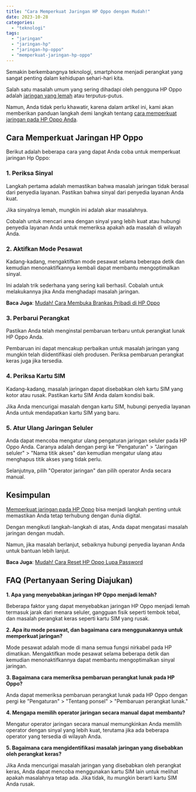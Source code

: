 ```yaml
---
title: "Cara Memperkuat Jaringan HP Oppo dengan Mudah!"
date: 2023-10-28
categories: 
  - "teknologi"
tags: 
  - "jaringan"
  - "jaringan-hp"
  - "jaringan-hp-oppo"
  - "memperkuat-jaringan-hp-oppo"
---
```


Semakin berkembangnya teknologi, smartphone menjadi perangkat yang sangat penting dalam kehidupan sehari-hari kita.

Salah satu masalah umum yang sering dihadapi oleh pengguna HP Oppo adalah [jaringan yang lemah](https://ajiekusumadhany.com/cara-memperkuat-jaringan-hp-oppo/) atau terputus-putus.

Namun, Anda tidak perlu khawatir, karena dalam artikel ini, kami akan memberikan panduan langkah demi langkah tentang [cara memperkuat jaringan pada HP Oppo Anda](https://ajiekusumadhany.com/cara-memperkuat-jaringan-hp-oppo/).

## Cara Memperkuat Jaringan HP Oppo

Berikut adalah beberapa cara yang dapat Anda coba untuk memperkuat jaringan Hp Oppo:

### 1\. Periksa Sinyal

Langkah pertama adalah memastikan bahwa masalah jaringan tidak berasal dari penyedia layanan. Pastikan bahwa sinyal dari penyedia layanan Anda kuat.

Jika sinyalnya lemah, mungkin ini adalah akar masalahnya.

Cobalah untuk mencari area dengan sinyal yang lebih kuat atau hubungi penyedia layanan Anda untuk memeriksa apakah ada masalah di wilayah Anda.

### 2\. Aktifkan Mode Pesawat

Kadang-kadang, mengaktifkan mode pesawat selama beberapa detik dan kemudian menonaktifkannya kembali dapat membantu mengoptimalkan sinyal.

Ini adalah trik sederhana yang sering kali berhasil. Cobalah untuk melakukannya jika Anda menghadapi masalah jaringan.

**Baca Juga**: [Mudah! Cara Membuka Brankas Pribadi di HP Oppo](https://ajiekusumadhany.com/cara-membuka-brankas-pribadi-di-hp-oppo/)

### 3\. Perbarui Perangkat

Pastikan Anda telah menginstal pembaruan terbaru untuk perangkat lunak HP Oppo Anda.

Pembaruan ini dapat mencakup perbaikan untuk masalah jaringan yang mungkin telah diidentifikasi oleh produsen. Periksa pembaruan perangkat keras juga jika tersedia.

### 4\. Periksa Kartu SIM

Kadang-kadang, masalah jaringan dapat disebabkan oleh kartu SIM yang kotor atau rusak. Pastikan kartu SIM Anda dalam kondisi baik.

Jika Anda mencurigai masalah dengan kartu SIM, hubungi penyedia layanan Anda untuk mendapatkan kartu SIM yang baru.

### 5\. Atur Ulang Jaringan Seluler

Anda dapat mencoba mengatur ulang pengaturan jaringan seluler pada HP Oppo Anda. Caranya adalah dengan pergi ke "Pengaturan" > "Jaringan seluler" > "Nama titik akses" dan kemudian mengatur ulang atau menghapus titik akses yang tidak perlu.

Selanjutnya, pilih "Operator jaringan" dan pilih operator Anda secara manual.

## Kesimpulan

[Memperkuat jaringan pada HP Oppo](https://ajiekusumadhany.com/cara-memperkuat-jaringan-hp-oppo/) bisa menjadi langkah penting untuk memastikan Anda tetap terhubung dengan dunia digital.

Dengan mengikuti langkah-langkah di atas, Anda dapat mengatasi masalah jaringan dengan mudah.

Namun, jika masalah berlanjut, sebaiknya hubungi penyedia layanan Anda untuk bantuan lebih lanjut.

**Baca Juga**: [Mudah! Cara Reset HP Oppo Lupa Password](https://ajiekusumadhany.com/cara-reset-hp-oppo-lupa-password/)

## FAQ (Pertanyaan Sering Diajukan)

**1\. Apa yang menyebabkan jaringan HP Oppo menjadi lemah?**

Beberapa faktor yang dapat menyebabkan jaringan HP Oppo menjadi lemah termasuk jarak dari menara seluler, gangguan fisik seperti tembok tebal, dan masalah perangkat keras seperti kartu SIM yang rusak.

**2\. Apa itu mode pesawat, dan bagaimana cara menggunakannya untuk memperkuat jaringan?**

Mode pesawat adalah mode di mana semua fungsi nirkabel pada HP dimatikan. Mengaktifkan mode pesawat selama beberapa detik dan kemudian menonaktifkannya dapat membantu mengoptimalkan sinyal jaringan.

**3\. Bagaimana cara memeriksa pembaruan perangkat lunak pada HP Oppo?**

Anda dapat memeriksa pembaruan perangkat lunak pada HP Oppo dengan pergi ke "Pengaturan" > "Tentang ponsel" > "Pembaruan perangkat lunak."

**4\. Mengapa memilih operator jaringan secara manual dapat membantu?**

Mengatur operator jaringan secara manual memungkinkan Anda memilih operator dengan sinyal yang lebih kuat, terutama jika ada beberapa operator yang tersedia di wilayah Anda.

**5\. Bagaimana cara mengidentifikasi masalah jaringan yang disebabkan oleh perangkat keras?**

Jika Anda mencurigai masalah jaringan yang disebabkan oleh perangkat keras, Anda dapat mencoba menggunakan kartu SIM lain untuk melihat apakah masalahnya tetap ada. Jika tidak, itu mungkin berarti kartu SIM Anda rusak.
